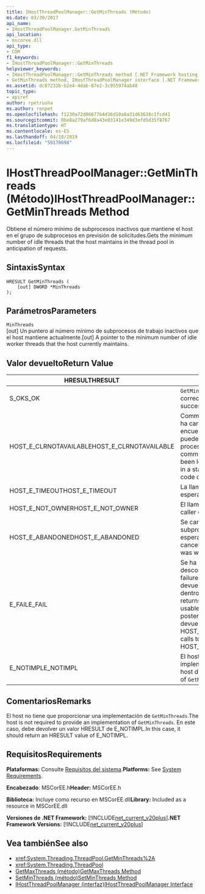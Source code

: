 ```yaml
---
title: IHostThreadPoolManager::GetMinThreads (Método)
ms.date: 03/30/2017
api_name:
- IHostThreadPoolManager.GetMinThreads
api_location:
- mscoree.dll
api_type:
- COM
f1_keywords:
- IHostThreadPoolManager::GetMinThreads
helpviewer_keywords:
- IHostThreadPoolManager::GetMinThreads method [.NET Framework hosting]
- GetMinThreads method, IHostThreadPoolManager interface [.NET Framework hosting]
ms.assetid: dc07232b-b2e4-4dab-87e2-3c955974ab48
topic_type:
- apiref
author: rpetrusha
ms.author: ronpet
ms.openlocfilehash: f1230a72d06677b4d36d10a8a31d63638c1fcd41
ms.sourcegitcommit: 0be8a279af6d8a43e03141e349d3efd5d35f8767
ms.translationtype: HT
ms.contentlocale: es-ES
ms.lasthandoff: 04/18/2019
ms.locfileid: "59170698"
---
```

# <a name="ihostthreadpoolmanagergetminthreads-method"></a><span data-ttu-id="cf339-102">IHostThreadPoolManager::GetMinThreads (Método)</span><span class="sxs-lookup"><span data-stu-id="cf339-102">IHostThreadPoolManager::GetMinThreads Method</span></span>
<span data-ttu-id="cf339-103">Obtiene el número mínimo de subprocesos inactivos que mantiene el host en el grupo de subprocesos en previsión de solicitudes.</span><span class="sxs-lookup"><span data-stu-id="cf339-103">Gets the minimum number of idle threads that the host maintains in the thread pool in anticipation of requests.</span></span>  
  
## <a name="syntax"></a><span data-ttu-id="cf339-104">Sintaxis</span><span class="sxs-lookup"><span data-stu-id="cf339-104">Syntax</span></span>  
  
```  
HRESULT GetMinThreads (  
    [out] DWORD *MinThreads  
);  
```  
  
## <a name="parameters"></a><span data-ttu-id="cf339-105">Parámetros</span><span class="sxs-lookup"><span data-stu-id="cf339-105">Parameters</span></span>  
 `MinThreads`  
 <span data-ttu-id="cf339-106">[out] Un puntero al número mínimo de subprocesos de trabajo inactivos que el host mantiene actualmente.</span><span class="sxs-lookup"><span data-stu-id="cf339-106">[out] A pointer to the minimum number of idle worker threads that the host currently maintains.</span></span>  
  
## <a name="return-value"></a><span data-ttu-id="cf339-107">Valor devuelto</span><span class="sxs-lookup"><span data-stu-id="cf339-107">Return Value</span></span>  
  
|<span data-ttu-id="cf339-108">HRESULT</span><span class="sxs-lookup"><span data-stu-id="cf339-108">HRESULT</span></span>|<span data-ttu-id="cf339-109">Descripción</span><span class="sxs-lookup"><span data-stu-id="cf339-109">Description</span></span>|  
|-------------|-----------------|  
|<span data-ttu-id="cf339-110">S_OK</span><span class="sxs-lookup"><span data-stu-id="cf339-110">S_OK</span></span>|<span data-ttu-id="cf339-111">`GetMinThreads` se devolvió correctamente.</span><span class="sxs-lookup"><span data-stu-id="cf339-111">`GetMinThreads` returned successfully.</span></span>|  
|<span data-ttu-id="cf339-112">HOST_E_CLRNOTAVAILABLE</span><span class="sxs-lookup"><span data-stu-id="cf339-112">HOST_E_CLRNOTAVAILABLE</span></span>|<span data-ttu-id="cf339-113">Common language runtime (CLR) no se ha cargado en un proceso o el CLR se encuentra en un estado en el que no se puede ejecutar código administrado o procesar la llamada correctamente.</span><span class="sxs-lookup"><span data-stu-id="cf339-113">The common language runtime (CLR) has not been loaded into a process, or the CLR is in a state in which it cannot run managed code or process the call successfully.</span></span>|  
|<span data-ttu-id="cf339-114">HOST_E_TIMEOUT</span><span class="sxs-lookup"><span data-stu-id="cf339-114">HOST_E_TIMEOUT</span></span>|<span data-ttu-id="cf339-115">La llamada ha agotado el tiempo de espera.</span><span class="sxs-lookup"><span data-stu-id="cf339-115">The call timed out.</span></span>|  
|<span data-ttu-id="cf339-116">HOST_E_NOT_OWNER</span><span class="sxs-lookup"><span data-stu-id="cf339-116">HOST_E_NOT_OWNER</span></span>|<span data-ttu-id="cf339-117">El llamador no posee el bloqueo.</span><span class="sxs-lookup"><span data-stu-id="cf339-117">The caller does not own the lock.</span></span>|  
|<span data-ttu-id="cf339-118">HOST_E_ABANDONED</span><span class="sxs-lookup"><span data-stu-id="cf339-118">HOST_E_ABANDONED</span></span>|<span data-ttu-id="cf339-119">Se canceló un evento mientras un subproceso bloqueado o fibra estaba esperando en ella.</span><span class="sxs-lookup"><span data-stu-id="cf339-119">An event was canceled while a blocked thread or fiber was waiting on it.</span></span>|  
|<span data-ttu-id="cf339-120">E_FAIL</span><span class="sxs-lookup"><span data-stu-id="cf339-120">E_FAIL</span></span>|<span data-ttu-id="cf339-121">Se ha producido un error irrecuperable desconocido.</span><span class="sxs-lookup"><span data-stu-id="cf339-121">An unknown catastrophic failure occurred.</span></span> <span data-ttu-id="cf339-122">Cuando un método devuelve E_FAIL, CLR ya no es utilizable dentro del proceso.</span><span class="sxs-lookup"><span data-stu-id="cf339-122">When a method returns E_FAIL, the CLR is no longer usable within the process.</span></span> <span data-ttu-id="cf339-123">Las llamadas posteriores a métodos de hospedaje devuelven HOST_E_CLRNOTAVAILABLE.</span><span class="sxs-lookup"><span data-stu-id="cf339-123">Subsequent calls to hosting methods return HOST_E_CLRNOTAVAILABLE.</span></span>|  
|<span data-ttu-id="cf339-124">E_NOTIMPL</span><span class="sxs-lookup"><span data-stu-id="cf339-124">E_NOTIMPL</span></span>|<span data-ttu-id="cf339-125">El host no proporciona una implementación de `GetMinThreads`.</span><span class="sxs-lookup"><span data-stu-id="cf339-125">The host does not provide an implementation of `GetMinThreads`.</span></span>|  
  
## <a name="remarks"></a><span data-ttu-id="cf339-126">Comentarios</span><span class="sxs-lookup"><span data-stu-id="cf339-126">Remarks</span></span>  
 <span data-ttu-id="cf339-127">El host no tiene que proporcionar una implementación de `GetMinThreads`.</span><span class="sxs-lookup"><span data-stu-id="cf339-127">The host is not required to provide an implementation of `GetMinThreads`.</span></span> <span data-ttu-id="cf339-128">En este caso, debe devolver un valor HRESULT de E_NOTIMPL.</span><span class="sxs-lookup"><span data-stu-id="cf339-128">In this case, it should return an HRESULT value of E_NOTIMPL.</span></span>  
  
## <a name="requirements"></a><span data-ttu-id="cf339-129">Requisitos</span><span class="sxs-lookup"><span data-stu-id="cf339-129">Requirements</span></span>  
 <span data-ttu-id="cf339-130">**Plataformas:** Consulte [Requisitos del sistema](../../../../docs/framework/get-started/system-requirements.md).</span><span class="sxs-lookup"><span data-stu-id="cf339-130">**Platforms:** See [System Requirements](../../../../docs/framework/get-started/system-requirements.md).</span></span>  
  
 <span data-ttu-id="cf339-131">**Encabezado**: MSCorEE.h</span><span class="sxs-lookup"><span data-stu-id="cf339-131">**Header:** MSCorEE.h</span></span>  
  
 <span data-ttu-id="cf339-132">**Biblioteca:** Incluye como recurso en MSCorEE.dll</span><span class="sxs-lookup"><span data-stu-id="cf339-132">**Library:** Included as a resource in MSCorEE.dll</span></span>  
  
 <span data-ttu-id="cf339-133">**Versiones de .NET Framework:** [!INCLUDE[net_current_v20plus](../../../../includes/net-current-v20plus-md.md)]</span><span class="sxs-lookup"><span data-stu-id="cf339-133">**.NET Framework Versions:** [!INCLUDE[net_current_v20plus](../../../../includes/net-current-v20plus-md.md)]</span></span>  
  
## <a name="see-also"></a><span data-ttu-id="cf339-134">Vea también</span><span class="sxs-lookup"><span data-stu-id="cf339-134">See also</span></span>

- <xref:System.Threading.ThreadPool.GetMinThreads%2A>
- <xref:System.Threading.ThreadPool>
- [<span data-ttu-id="cf339-135">GetMaxThreads (método)</span><span class="sxs-lookup"><span data-stu-id="cf339-135">GetMaxThreads Method</span></span>](../../../../docs/framework/unmanaged-api/hosting/ihostthreadpoolmanager-getmaxthreads-method.md)
- [<span data-ttu-id="cf339-136">SetMinThreads (método)</span><span class="sxs-lookup"><span data-stu-id="cf339-136">SetMinThreads Method</span></span>](../../../../docs/framework/unmanaged-api/hosting/ihostthreadpoolmanager-setminthreads-method.md)
- [<span data-ttu-id="cf339-137">IHostThreadPoolManager (interfaz)</span><span class="sxs-lookup"><span data-stu-id="cf339-137">IHostThreadPoolManager Interface</span></span>](../../../../docs/framework/unmanaged-api/hosting/ihostthreadpoolmanager-interface.md)
